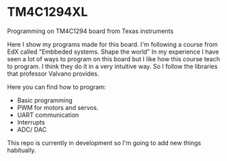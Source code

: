 # TM4C1294XL
Programming on TM4C1294 board from Texas instruments 

Here I show my programs made for this board. I'm following a course from EdX called "Embbeded systems. Shape the world"
In my experience I have seen a lot of ways to program on this board but I like how this course teach to program.
I think they do it in a very intuitive way. So I follow the libraries that professor Valvano provides. 

Here you can find how to program:
- Basic programming 
- PWM for motors and servos.
- UART communication
- Interrupts
- ADC/ DAC

This repo is currently in development so I'm going to add new things habitually. 
